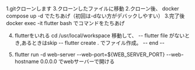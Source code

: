 1.gitクローンします
3.クローンしたファイルに移動
2.クローン後、
        docker compose up -d 
    でたちあげ（初回は-dない方がデバックしやすい）
3.完了後　
        docker exec -it flutter bash
    でコマンドをたちあげ


4. flutterをいれる
    cd /usr/local/workspace
    移動して、
    -- flutter file がないとき,あるときはskip --
    flutter create .
    でファイル作成。
    -- end --

5. flutter run -d web-server --web-port=${WEB_SERVER_PORT} --web-hostname 0.0.0.0
    でwebサーバーで開ける